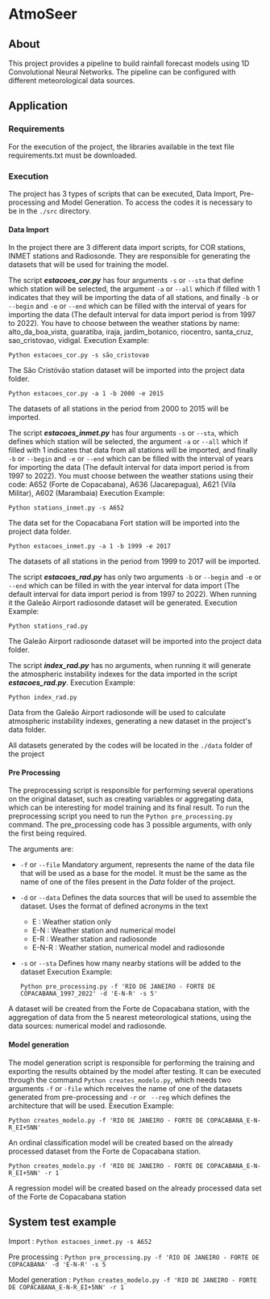 # AtmoSeer

## About

This project provides a pipeline to build rainfall forecast models using 1D Convolutional Neural Networks. The pipeline can be configured with different meteorological data sources.

## Application

### Requirements
For the execution of the project, the libraries available in the text file requirements.txt must be downloaded.

### Execution
The project has 3 types of scripts that can be executed, Data Import, Pre-processing and Model Generation. To access the codes it is necessary to be in the `./src` directory.

#### Data Import
In the project there are 3 different data import scripts, for COR stations, INMET stations and Radiosonde. They are responsible for generating the datasets that will be used for training the model.

The script **_estacoes_cor.py_** has four arguments `-s` or `--sta` that define which station will be selected, the argument `-a` or `--all` which if filled with 1 indicates that they will be importing the data of all stations, and finally `-b` or `--begin` and `-e` or `--end` which can be filled with the interval of years for importing the data (The default interval for data import period is from 1997 to 2022). You have to choose between the weather stations by name: alto_da_boa_vista, guaratiba, iraja, jardim_botanico, riocentro, santa_cruz, sao_cristovao, vidigal.
Execution Example:

`Python estacoes_cor.py -s são_cristovao`

The São Cristóvão station dataset will be imported into the project data folder.

`Python estacoes_cor.py -a 1 -b 2000 -e 2015`

The datasets of all stations in the period from 2000 to 2015 will be imported.


The script **_estacoes_inmet.py_** has four arguments `-s` or `--sta`, which defines which station will be selected, the argument `-a` or `--all` which if filled with 1 indicates that data from all stations will be imported, and finally `-b` or `--begin` and `-e` or `--end` which can be filled with the interval of years for importing the data (The default interval for data import period is from 1997 to 2022). You must choose between the weather stations using their code: A652 (Forte de Copacabana), A636 (Jacarepagua), A621 (Vila Militar), A602 (Marambaia)
Execution Example:

`Python stations_inmet.py -s A652`

The data set for the Copacabana Fort station will be imported into the project data folder.

`Python estacoes_inmet.py -a 1 -b 1999 -e 2017`

The datasets of all stations in the period from 1999 to 2017 will be imported.


The script **_estacoes_rad.py_** has only two arguments `-b` or `--begin` and `-e` or `--end` which can be filled in with the year interval for data import (The default interval for data import period is from 1997 to 2022). When running it the Galeão Airport radiosonde dataset will be generated.
Execution Example:

`Python stations_rad.py`

The Galeão Airport radiosonde dataset will be imported into the project data folder.

The script **_index_rad.py_** has no arguments, when running it will generate the atmospheric instability indexes for the data imported in the script **_estacoes_rad.py_**.
Execution Example:

`Python index_rad.py`

Data from the Galeão Airport radiosonde will be used to calculate atmospheric instability indexes, generating a new dataset in the project's data folder.

All datasets generated by the codes will be located in the `./data` folder of the project


#### Pre Processing
The preprocessing script is responsible for performing several operations on the original dataset, such as creating variables or aggregating data, which can be interesting for model training and its final result. To run the preprocessing script you need to run the `Python pre_processing.py` command. The pre_processing code has 3 possible arguments, with only the first being required.

The arguments are:
 - `-f` or `--file` Mandatory argument, represents the name of the data file that will be used as a base for the model. It must be the same as the name of one of the files present in the *Data* folder of the project.
 - `-d` or `--data` Defines the data sources that will be used to assemble the dataset.
  Uses the format of defined acronyms in the text
    - E : Weather station only
    - E-N : Weather station and numerical model
    - E-R : Weather station and radiosonde
    - E-N-R : Weather station, numerical model and radiosonde
- `-s` or `--sta` Defines how many nearby stations will be added to the dataset
Execution Example:
  
  `Python pre_processing.py -f 'RIO DE JANEIRO - FORTE DE COPACABANA_1997_2022' -d 'E-N-R' -s 5'`

A dataset will be created from the Forte de Copacabana station, with the aggregation of data from the 5 nearest meteorological stations, using the data sources: numerical model and radiosonde.


#### Model generation
The model generation script is responsible for performing the training and exporting the results obtained by the model after testing. It can be executed through the command `Python creates_modelo.py`, which needs two arguments `-f` or `-file` which receives the name of one of the datasets generated from pre-processing and `-r` or ` --reg` which defines the architecture that will be used.
Execution Example:

`Python creates_modelo.py -f 'RIO DE JANEIRO - FORTE DE COPACABANA_E-N-R_EI+5NN'`

An ordinal classification model will be created based on the already processed dataset from the Forte de Copacabana station.

`Python creates_modelo.py -f 'RIO DE JANEIRO - FORTE DE COPACABANA_E-N-R_EI+5NN' -r 1`

A regression model will be created based on the already processed data set of the Forte de Copacabana station

## System test example

Import : `Python estacoes_inmet.py -s A652`

Pre processing : `Python pre_processing.py -f 'RIO DE JANEIRO - FORTE DE COPACABANA' -d 'E-N-R' -s 5 `

Model generation : `Python creates_modelo.py -f 'RIO DE JANEIRO - FORTE DE COPACABANA_E-N-R_EI+5NN' -r 1`
